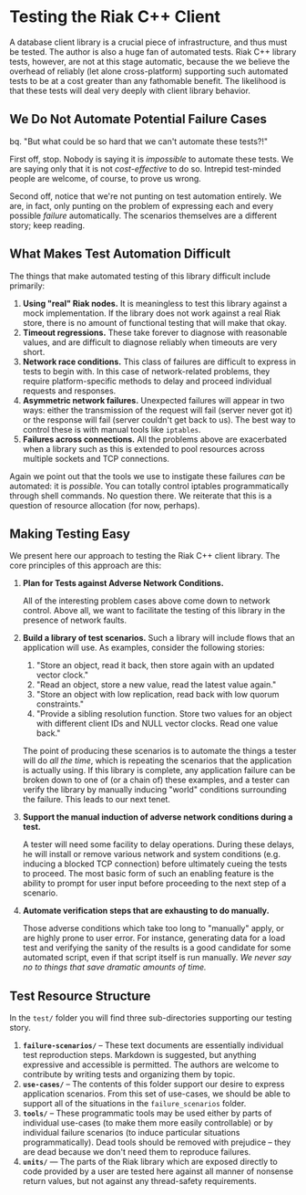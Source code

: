 Testing the Riak C++ Client
===========================

A database client library is a crucial piece of infrastructure, and thus must be tested. The author
is also a huge fan of automated tests. Riak C++ library tests, however, are not at this stage automatic,
because the we believe the overhead of reliably (let alone cross-platform) supporting such automated
tests to be at a cost greater than any fathomable benefit. The likelihood is that these tests will deal
very deeply with client library behavior.

We Do Not Automate Potential Failure Cases
------------------------------------------

bq. "But what could be so hard that we can't automate these tests?!"

First off, stop. Nobody is saying it is _impossible_ to automate these tests. We are saying only that it
is not _cost-effective_ to do so. Intrepid test-minded people are welcome, of course, to prove us wrong.

Second off, notice that we're not punting on test automation entirely. We are, in fact, only punting on the problem of expressing each and every possible _failure_ automatically. The scenarios themselves are a different story; keep reading.

What Makes Test Automation Difficult
------------------------------------

The things that make automated testing of this library difficult include primarily:

 1. **Using "real" Riak nodes.** It is meaningless to test this library against a mock implementation. If the library does not work against a real Riak store, there is no amount of functional testing that will make that okay.
 2. **Timeout regressions.** These take forever to diagnose with reasonable values, and are difficult to diagnose reliably when timeouts are very short.
 3. **Network race conditions.** This class of failures are difficult to express in tests to begin with. In this case of network-related problems, they require platform-specific methods to delay and proceed individual requests and responses.
 4. **Asymmetric network failures.** Unexpected failures will appear in two ways: either the transmission of the request will fail (server never got it) or the response will fail (server couldn't get back to us). The best way to control these is with manual tools like `iptables`.
 5. **Failures across connections.** All the problems above are exacerbated when a library such as this is extended to pool resources across multiple sockets and TCP connections.
 
Again we point out that the tools we use to instigate these failures _can_ be automated: it is _possible_. You can totally control iptables programmatically through shell commands. No question there. We reiterate that this is a question of resource allocation (for now, perhaps).

Making Testing Easy
-------------------

We present here our approach to testing the Riak C++ client library. The core principles of this approach are this:

 1. **Plan for Tests against Adverse Network Conditions.**
 
    All of the interesting problem cases above come down to network control. Above all, we want to facilitate the testing of this library in the presence of network faults.

 2. **Build a library of test scenarios.**
    Such a library will include flows that an application will use. As examples, consider the following stories:
    
    1. "Store an object, read it back, then store again with an updated vector clock."
    2. "Read an object, store a new value, read the latest value again."
    3. "Store an object with low replication, read back with low quorum constraints."
    4. "Provide a sibling resolution function. Store two values for an object with different client IDs and NULL vector clocks. Read one value back."
    
    The point of producing these scenarios is to automate the things a tester will do _all the time_, which is repeating the scenarios that the application is actually using. If this library is complete, any application failure can be broken down to one of (or a chain of) these examples, and a tester can verify the library by manually inducing "world" conditions surrounding the failure. This leads to our next tenet.
    
 3. **Support the manual induction of adverse network conditions during a test.**
    
    A tester will need some facility to delay operations. During these delays, he will install or remove various network and system conditions (e.g. inducing a blocked TCP connection) before ultimately cueing the tests to proceed. The most basic form of such an enabling feature is the ability to prompt for user input before proceeding to the next step of a scenario.
    
 4. **Automate verification steps that are exhausting to do manually.**
 
    Those adverse conditions which take too long to "manually" apply, or are highly prone to user error. For instance, generating data for a load test and verifying the sanity of the results is a good candidate for some automated script, even if that script itself is run manually. _We never say no to things that save dramatic amounts of time._

Test Resource Structure
-----------------------

In the `test/` folder you will find three sub-directories supporting our testing story.

 1. **`failure-scenarios/`** – These text documents are essentially individual test reproduction steps. Markdown is suggested, but anything expressive and accessible is permitted. The authors are welcome to contribute by writing tests and organizing them by topic.
 2. **`use-cases/`** – The contents of this folder support our desire to express application scenarios. From this set of use-cases, we should be able to support all of the situations in the `failure_scenarios` folder.
 3. **`tools/`** – These programmatic tools may be used either by parts of individual use-cases (to make them more easily controllable) or by individual failure scenarios (to induce particular situations programmatically). Dead tools should be removed with prejudice – they are dead because we don't need them to reproduce failures.
 4. **`units/`** — The parts of the Riak library which are exposed directly to code provided by a user are tested here against all manner of nonsense return values, but not against any thread-safety requirements.
